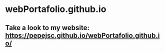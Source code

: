 # webPortafolio.github.io
## Take a look to my website: https://pepejsc.github.io/webPortafolio.github.io/

